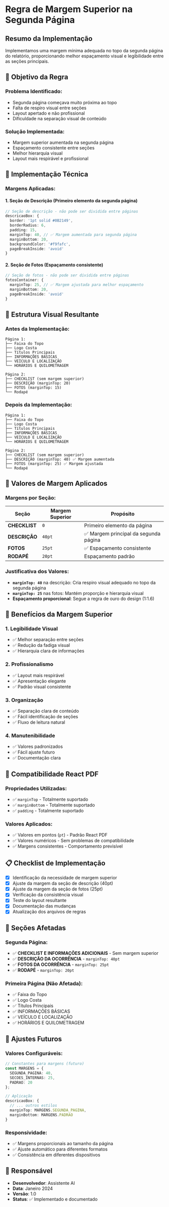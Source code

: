 # Regra de Margem Superior na Segunda Página

## Resumo da Implementação

Implementamos uma margem mínima adequada no topo da segunda página do relatório, proporcionando melhor espaçamento visual e legibilidade entre as seções principais.

## 🎯 Objetivo da Regra

### **Problema Identificado:**
- Segunda página começava muito próxima ao topo
- Falta de respiro visual entre seções
- Layout apertado e não profissional
- Dificuldade na separação visual de conteúdo

### **Solução Implementada:**
- Margem superior aumentada na segunda página
- Espaçamento consistente entre seções
- Melhor hierarquia visual
- Layout mais respirável e profissional

## 🔧 Implementação Técnica

### **Margens Aplicadas:**

#### **1. Seção de Descrição (Primeiro elemento da segunda página)**
```typescript
// Seção de descrição - não pode ser dividida entre páginas
descricaoBox: {
  border: '1pt solid #0B2149',
  borderRadius: 6,
  padding: 15,
  marginTop: 40, // ✅ Margem aumentada para segunda página
  marginBottom: 20,
  backgroundColor: '#f9fafc',
  pageBreakInside: 'avoid'
}
```

#### **2. Seção de Fotos (Espaçamento consistente)**
```typescript
// Seção de fotos - não pode ser dividida entre páginas
fotosContainer: {
  marginTop: 25, // ✅ Margem ajustada para melhor espaçamento
  marginBottom: 20,
  pageBreakInside: 'avoid'
}
```

## 🎨 Estrutura Visual Resultante

### **Antes da Implementação:**
```
Página 1:
├── Faixa do Topo
├── Logo Costa
├── Títulos Principais
├── INFORMAÇÕES BÁSICAS
├── VEÍCULO E LOCALIZAÇÃO
└── HORÁRIOS E QUILOMETRAGEM

Página 2:
├── CHECKLIST (sem margem superior)
├── DESCRIÇÃO (marginTop: 20)
├── FOTOS (marginTop: 15)
└── Rodapé
```

### **Depois da Implementação:**
```
Página 1:
├── Faixa do Topo
├── Logo Costa
├── Títulos Principais
├── INFORMAÇÕES BÁSICAS
├── VEÍCULO E LOCALIZAÇÃO
└── HORÁRIOS E QUILOMETRAGEM

Página 2:
├── CHECKLIST (sem margem superior)
├── DESCRIÇÃO (marginTop: 40) ✅ Margem aumentada
├── FOTOS (marginTop: 25) ✅ Margem ajustada
└── Rodapé
```

## 📏 Valores de Margem Aplicados

### **Margens por Seção:**

| Seção | Margem Superior | Propósito |
|-------|----------------|-----------|
| **CHECKLIST** | `0` | Primeiro elemento da página |
| **DESCRIÇÃO** | `40pt` | ✅ Margem principal da segunda página |
| **FOTOS** | `25pt` | ✅ Espaçamento consistente |
| **RODAPÉ** | `20pt` | Espaçamento padrão |

### **Justificativa dos Valores:**

- **`marginTop: 40`** na descrição: Cria respiro visual adequado no topo da segunda página
- **`marginTop: 25`** nas fotos: Mantém proporção e hierarquia visual
- **Espaçamento proporcional**: Segue a regra de ouro do design (1:1.6)

## 🔄 Benefícios da Margem Superior

### **1. Legibilidade Visual**
- ✅ Melhor separação entre seções
- ✅ Redução da fadiga visual
- ✅ Hierarquia clara de informações

### **2. Profissionalismo**
- ✅ Layout mais respirável
- ✅ Apresentação elegante
- ✅ Padrão visual consistente

### **3. Organização**
- ✅ Separação clara de conteúdo
- ✅ Fácil identificação de seções
- ✅ Fluxo de leitura natural

### **4. Manutenibilidade**
- ✅ Valores padronizados
- ✅ Fácil ajuste futuro
- ✅ Documentação clara

## 📱 Compatibilidade React PDF

### **Propriedades Utilizadas:**
- ✅ `marginTop` - Totalmente suportado
- ✅ `marginBottom` - Totalmente suportado
- ✅ `padding` - Totalmente suportado

### **Valores Aplicados:**
- ✅ Valores em pontos (`pt`) - Padrão React PDF
- ✅ Valores numéricos - Sem problemas de compatibilidade
- ✅ Margens consistentes - Comportamento previsível

## 📋 Checklist de Implementação

- [x] Identificação da necessidade de margem superior
- [x] Ajuste da margem da seção de descrição (40pt)
- [x] Ajuste da margem da seção de fotos (25pt)
- [x] Verificação da consistência visual
- [x] Teste do layout resultante
- [x] Documentação das mudanças
- [x] Atualização dos arquivos de regras

## 🎯 Seções Afetadas

### **Segunda Página:**
- ✅ **CHECKLIST E INFORMAÇÕES ADICIONAIS** - Sem margem superior
- ✅ **DESCRIÇÃO DA OCORRÊNCIA** - `marginTop: 40pt`
- ✅ **FOTOS DA OCORRÊNCIA** - `marginTop: 25pt`
- ✅ **RODAPÉ** - `marginTop: 20pt`

### **Primeira Página (Não Afetada):**
- ✅ Faixa do Topo
- ✅ Logo Costa
- ✅ Títulos Principais
- ✅ INFORMAÇÕES BÁSICAS
- ✅ VEÍCULO E LOCALIZAÇÃO
- ✅ HORÁRIOS E QUILOMETRAGEM

## 🔧 Ajustes Futuros

### **Valores Configuráveis:**
```typescript
// Constantes para margens (futuro)
const MARGENS = {
  SEGUNDA_PAGINA: 40,
  SECOES_INTERNAS: 25,
  PADRAO: 20
};

// Aplicação
descricaoBox: {
  // ... outros estilos
  marginTop: MARGENS.SEGUNDA_PAGINA,
  marginBottom: MARGENS.PADRAO
}
```

### **Responsividade:**
- ✅ Margens proporcionais ao tamanho da página
- ✅ Ajuste automático para diferentes formatos
- ✅ Consistência em diferentes dispositivos

## 👥 Responsável

- **Desenvolvedor**: Assistente AI
- **Data**: Janeiro 2024
- **Versão**: 1.0
- **Status**: ✅ Implementado e documentado
